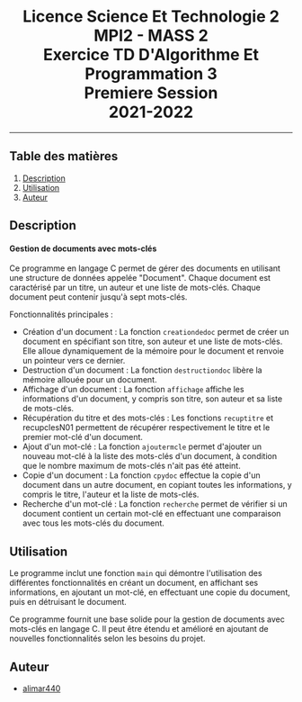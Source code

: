 
<h1 align="center">Licence Science Et Technologie 2 <br> MPI2 - MASS 2 <br> Exercice TD D'Algorithme Et Programmation 3 <br> Premiere Session <br> 2021-2022 </h1>
<hr>

## Table des matières

1. [Description](#description)
2. [Utilisation](#Utilisation)
3. [Auteur](#auteur)

## Description <a name="description"></a>
#### Gestion de documents avec mots-clés
Ce programme en langage C permet de gérer des documents en utilisant une structure de données appelée "Document". Chaque document est caractérisé par un titre, un auteur et une liste de mots-clés. Chaque document peut contenir jusqu'à sept mots-clés.

 Fonctionnalités principales :
 
 * Création d'un document : La fonction `creationdedoc` permet de créer un document en spécifiant son titre, son auteur et une liste de mots-clés. Elle alloue dynamiquement de la mémoire pour le document et renvoie un pointeur vers ce dernier.
 * Destruction d'un document : La fonction `destructiondoc` libère la mémoire allouée pour un document.
 * Affichage d'un document : La fonction `affichage` affiche les informations d'un document, y compris son titre, son auteur et sa liste de mots-clés.
 * Récupération du titre et des mots-clés : Les fonctions `recuptitre` et recupclesN01 permettent de récupérer respectivement le titre et le premier mot-clé d'un document.
 * Ajout d'un mot-clé : La fonction `ajoutermcle` permet d'ajouter un nouveau mot-clé à la liste des mots-clés d'un document, à condition que le nombre maximum de mots-clés n'ait pas été atteint.
 * Copie d'un document : La fonction `cpydoc` effectue la copie d'un document dans un autre document, en copiant toutes les informations, y compris le titre, l'auteur et la liste de mots-clés.
 * Recherche d'un mot-clé : La fonction `recherche` permet de vérifier si un document contient un certain mot-clé en effectuant une comparaison avec tous les mots-clés du document.

## Utilisation
Le programme inclut une fonction `main` qui démontre l'utilisation des différentes fonctionnalités en créant un document, en affichant ses informations, en ajoutant un mot-clé, en effectuant une copie du document, puis en détruisant le document.

Ce programme fournit une base solide pour la gestion de documents avec mots-clés en langage C. Il peut être étendu et amélioré en ajoutant de nouvelles fonctionnalités selon les besoins du projet.

## Auteur <a name="auteur"></a>

* [alimar440](https://github.com/alimar440)
